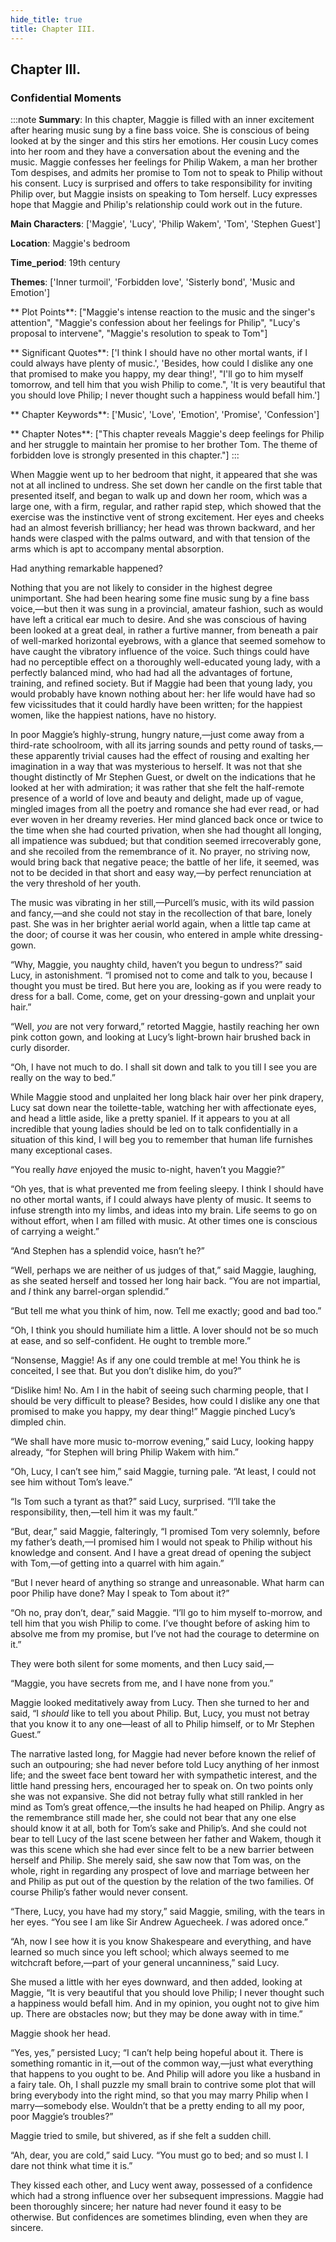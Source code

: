 ```yaml
---
hide_title: true
title: Chapter III.
---
```

## Chapter III.
### Confidential Moments 
:::note
**Summary**:
In this chapter, Maggie is filled with an inner excitement after hearing music sung by a fine bass voice. She is conscious of being looked at by the singer and this stirs her emotions. Her cousin Lucy comes into her room and they have a conversation about the evening and the music. Maggie confesses her feelings for Philip Wakem, a man her brother Tom despises, and admits her promise to Tom not to speak to Philip without his consent. Lucy is surprised and offers to take responsibility for inviting Philip over, but Maggie insists on speaking to Tom herself. Lucy expresses hope that Maggie and Philip's relationship could work out in the future.

**Main Characters**:
['Maggie', 'Lucy', 'Philip Wakem', 'Tom', 'Stephen Guest']

**Location**:
Maggie's bedroom

**Time_period**:
19th century

**Themes**:
['Inner turmoil', 'Forbidden love', 'Sisterly bond', 'Music and Emotion']

** Plot Points**:
["Maggie's intense reaction to the music and the singer's attention", "Maggie's confession about her feelings for Philip", "Lucy's proposal to intervene", "Maggie's resolution to speak to Tom"]

** Significant Quotes**:
['I think I should have no other mortal wants, if I could always have plenty of music.', 'Besides, how could I dislike any one that promised to make you happy, my dear thing!', "I'll go to him myself tomorrow, and tell him that you wish Philip to come.", 'It is very beautiful that you should love Philip; I never thought such a happiness would befall him.']

** Chapter Keywords**:
['Music', 'Love', 'Emotion', 'Promise', 'Confession']

** Chapter Notes**:
["This chapter reveals Maggie's deep feelings for Philip and her struggle to maintain her promise to her brother Tom. The theme of forbidden love is strongly presented in this chapter."]
:::


  When Maggie went up to her bedroom that night, it appeared that she was not at all inclined to undress. She set down her candle on the first table that presented itself, and began to walk up and down her room, which was a large one, with a firm, regular, and rather rapid step, which showed that the exercise was the instinctive vent of strong excitement. Her eyes and cheeks had an almost feverish brilliancy; her head was thrown backward, and her hands were clasped with the palms outward, and with that tension of the arms which is apt to accompany mental absorption. 

  Had anything remarkable happened? 

  Nothing that you are not likely to consider in the highest degree unimportant. She had been hearing some fine music sung by a fine bass voice,—but then it was sung in a provincial, amateur fashion, such as would have left a critical ear much to desire. And she was conscious of having been looked at a great deal, in rather a furtive manner, from beneath a pair of well-marked horizontal eyebrows, with a glance that seemed somehow to have caught the vibratory influence of the voice. Such things could have had no perceptible effect on a thoroughly well-educated young lady, with a perfectly balanced mind, who had had all the advantages of fortune, training, and refined society. But if Maggie had been that young lady, you would probably have known nothing about her: her life would have had so few vicissitudes that it could hardly have been written; for the happiest women, like the happiest nations, have no history. 

  In poor Maggie’s highly-strung, hungry nature,—just come away from a third-rate schoolroom, with all its jarring sounds and petty round of tasks,—these apparently trivial causes had the effect of rousing and exalting her imagination in a way that was mysterious to herself. It was not that she thought distinctly of Mr Stephen Guest, or dwelt on the indications that he looked at her with admiration; it was rather that she felt the half-remote presence of a world of love and beauty and delight, made up of vague, mingled images from all the poetry and romance she had ever read, or had ever woven in her dreamy reveries. Her mind glanced back once or twice to the time when she had courted privation, when she had thought all longing, all impatience was subdued; but that condition seemed irrecoverably gone, and she recoiled from the remembrance of it. No prayer, no striving now, would bring back that negative peace; the battle of her life, it seemed, was not to be decided in that short and easy way,—by perfect renunciation at the very threshold of her youth. 

  The music was vibrating in her still,—Purcell’s music, with its wild passion and fancy,—and she could not stay in the recollection of that bare, lonely past. She was in her brighter aerial world again, when a little tap came at the door; of course it was her cousin, who entered in ample white dressing-gown. 

  “Why, Maggie, you naughty child, haven’t you begun to undress?” said Lucy, in astonishment. “I promised not to come and talk to you, because I thought you must be tired. But here you are, looking as if you were ready to dress for a ball. Come, come, get on your dressing-gown and unplait your hair.” 

  “Well, _you_ are not very forward,” retorted Maggie, hastily reaching her own pink cotton gown, and looking at Lucy’s light-brown hair brushed back in curly disorder. 

  “Oh, I have not much to do. I shall sit down and talk to you till I see you are really on the way to bed.” 

  While Maggie stood and unplaited her long black hair over her pink drapery, Lucy sat down near the toilette-table, watching her with affectionate eyes, and head a little aside, like a pretty spaniel. If it appears to you at all incredible that young ladies should be led on to talk confidentially in a situation of this kind, I will beg you to remember that human life furnishes many exceptional cases. 

  “You really _have_ enjoyed the music to-night, haven’t you Maggie?” 

  “Oh yes, that is what prevented me from feeling sleepy. I think I should have no other mortal wants, if I could always have plenty of music. It seems to infuse strength into my limbs, and ideas into my brain. Life seems to go on without effort, when I am filled with music. At other times one is conscious of carrying a weight.” 

  “And Stephen has a splendid voice, hasn’t he?” 

  “Well, perhaps we are neither of us judges of that,” said Maggie, laughing, as she seated herself and tossed her long hair back. “You are not impartial, and _I_ think any barrel-organ splendid.” 

  “But tell me what you think of him, now. Tell me exactly; good and bad too.” 

  “Oh, I think you should humiliate him a little. A lover should not be so much at ease, and so self-confident. He ought to tremble more.” 

  “Nonsense, Maggie! As if any one could tremble at me! You think he is conceited, I see that. But you don’t dislike him, do you?” 

  “Dislike him! No. Am I in the habit of seeing such charming people, that I should be very difficult to please? Besides, how could I dislike any one that promised to make you happy, my dear thing!” Maggie pinched Lucy’s dimpled chin. 

  “We shall have more music to-morrow evening,” said Lucy, looking happy already, “for Stephen will bring Philip Wakem with him.” 

  “Oh, Lucy, I can’t see him,” said Maggie, turning pale. “At least, I could not see him without Tom’s leave.” 

  “Is Tom such a tyrant as that?” said Lucy, surprised. “I’ll take the responsibility, then,—tell him it was my fault.” 

  “But, dear,” said Maggie, falteringly, “I promised Tom very solemnly, before my father’s death,—I promised him I would not speak to Philip without his knowledge and consent. And I have a great dread of opening the subject with Tom,—of getting into a quarrel with him again.” 

  “But I never heard of anything so strange and unreasonable. What harm can poor Philip have done? May I speak to Tom about it?” 

  “Oh no, pray don’t, dear,” said Maggie. “I’ll go to him myself to-morrow, and tell him that you wish Philip to come. I’ve thought before of asking him to absolve me from my promise, but I’ve not had the courage to determine on it.” 

  They were both silent for some moments, and then Lucy said,— 

  “Maggie, you have secrets from me, and I have none from you.” 

  Maggie looked meditatively away from Lucy. Then she turned to her and said, “I _should_ like to tell you about Philip. But, Lucy, you must not betray that you know it to any one—least of all to Philip himself, or to Mr Stephen Guest.” 

  The narrative lasted long, for Maggie had never before known the relief of such an outpouring; she had never before told Lucy anything of her inmost life; and the sweet face bent toward her with sympathetic interest, and the little hand pressing hers, encouraged her to speak on. On two points only she was not expansive. She did not betray fully what still rankled in her mind as Tom’s great offence,—the insults he had heaped on Philip. Angry as the remembrance still made her, she could not bear that any one else should know it at all, both for Tom’s sake and Philip’s. And she could not bear to tell Lucy of the last scene between her father and Wakem, though it was this scene which she had ever since felt to be a new barrier between herself and Philip. She merely said, she saw now that Tom was, on the whole, right in regarding any prospect of love and marriage between her and Philip as put out of the question by the relation of the two families. Of course Philip’s father would never consent. 

  “There, Lucy, you have had my story,” said Maggie, smiling, with the tears in her eyes. “You see I am like Sir Andrew Aguecheek. _I_ was adored once.” 

  “Ah, now I see how it is you know Shakespeare and everything, and have learned so much since you left school; which always seemed to me witchcraft before,—part of your general uncanniness,” said Lucy. 

  She mused a little with her eyes downward, and then added, looking at Maggie, “It is very beautiful that you should love Philip; I never thought such a happiness would befall him. And in my opinion, you ought not to give him up. There are obstacles now; but they may be done away with in time.” 

  Maggie shook her head. 

  “Yes, yes,” persisted Lucy; “I can’t help being hopeful about it. There is something romantic in it,—out of the common way,—just what everything that happens to you ought to be. And Philip will adore you like a husband in a fairy tale. Oh, I shall puzzle my small brain to contrive some plot that will bring everybody into the right mind, so that you may marry Philip when I marry—somebody else. Wouldn’t that be a pretty ending to all my poor, poor Maggie’s troubles?” 

  Maggie tried to smile, but shivered, as if she felt a sudden chill. 

  “Ah, dear, you are cold,” said Lucy. “You must go to bed; and so must I. I dare not think what time it is.” 

  They kissed each other, and Lucy went away, possessed of a confidence which had a strong influence over her subsequent impressions. Maggie had been thoroughly sincere; her nature had never found it easy to be otherwise. But confidences are sometimes blinding, even when they are sincere. 

  